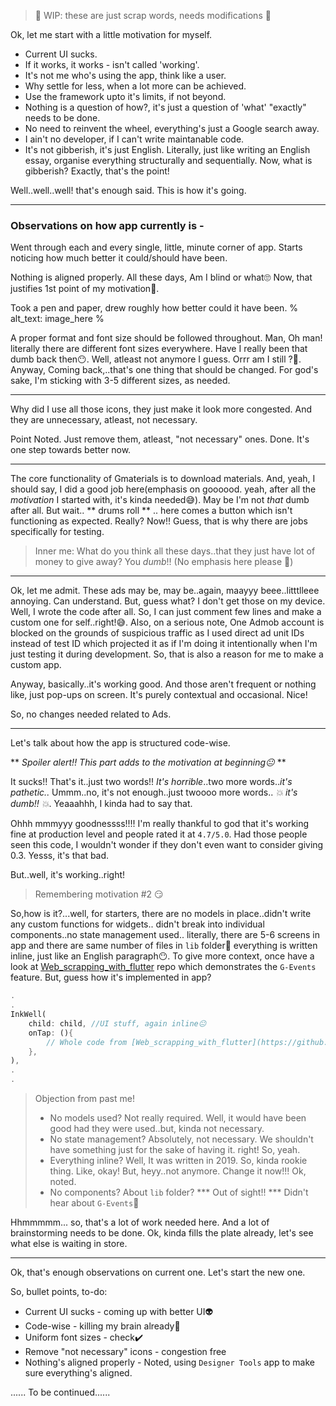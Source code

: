 > :construction: WIP: these are just scrap words, needs modifications :construction:

Ok, let me start with a little motivation for myself.
* Current UI sucks.
* If it works, it works - isn't called 'working'.
* It's not me who's using the app, think like a user.
* Why settle for less, when a lot more can be achieved.
* Use the framework upto it's limits, if not beyond.
* Nothing is a question of how?, it's just a question of 'what' "exactly" needs to be done.
* No need to reinvent the wheel, everything's just a Google search away.
* I ain't no developer, if I can't write maintanable code.
* It's not gibberish, it's just English. Literally, just like writing an English essay, organise everything structurally and sequentially. Now, what is gibberish? Exactly, that's the point!

Well..well..well! that's enough said. This is how it's going.
___
### Observations on how app currently is -
Went through each and every single, little, minute corner of app. Starts noticing how much better it could/should have been. 

Nothing is aligned properly. All these days, Am I blind or what🙄
Now, that justifies 1st point of my motivation🌝.

Took a pen and paper, drew roughly how better could it have been.
% alt_text: image_here %

A proper format and font size should be followed throughout. Man, Oh man! literally there are different font sizes everywhere. Have I really been that dumb back then😶. Well, atleast not anymore I guess. Orrr am I still ?🥴.
Anyway, Coming back,..that's one thing that should be changed. For god's sake, I'm sticking with 3-5 different sizes, as needed.
___
Why did I use all those icons, they just make it look more congested. And they are unnecessary, atleast, not necessary.

Point Noted. Just remove them, atleast, "not necessary" ones. Done. It's one step towards better now.
___
The core functionality of Gmaterials is to download materials. And, yeah, I should say, I did a good job here(emphasis on goooood. yeah, after all the <i>motivation</i> I started with, it's kinda needed😅). May be I'm not <i> that </i> dumb after all. But wait.. ** drums roll ** .. here comes a button which isn't functioning as expected. Really? Now!! Guess, that is why there are jobs specifically for testing.
> Inner me:
> What do you think all these days..that they just have lot of money to give away? You <i>dumb</i>!! (No emphasis here please 😬)
___
Ok, let me admit. These ads may be, may be..again, maayyy beee..litttlleee annoying. Can understand. But, guess what? I don't get those on my device. Well, I wrote the code after all. So, I can just comment few lines and make a custom one for self..right!😅. Also, on a serious note, One Admob account is blocked on the grounds of suspicious traffic as I used direct ad unit IDs instead of test ID which projected it as if I'm doing it intentionally when I'm just testing it during development. So, that is also a reason for me to make a custom app.

Anyway, basically..it's working good. And those aren't frequent or nothing like, just pop-ups on screen. It's purely contextual and occasional. Nice!

So, no changes needed related to Ads.
___
Let's talk about how the app is structured code-wise.

** <i>Spoiler alert!! This part adds to the motivation at beginning😐</i> **

It sucks!! That's it..just two words!! <i>It's horrible</i>..two more words..<i>it's pathetic..</i>
Ummm..no, it's not enough..just twoooo more words..
<i>💥 it's dumb!! 💥</i>. Yeaaahhh, I kinda had to say that.

Ohhh mmmyyy goodnessss!!!! I'm really thankful to god that it's working fine at production level and people rated it at `4.7/5.0`. Had those people seen this code, I wouldn't wonder if they don't even want to consider giving 0.3. Yesss, it's that bad. 

But..well, it's working..right!
>Remembering motivation #2 😏

So,how is it?...well, for starters, there are no models in place..didn't write any custom functions for widgets.. didn't break into individual components..no state management used.. literally, there are 5-6 screens in app and there are same number of files in `lib` folder😬 everything is written inline, just like an English paragraph😶. To give more context, once have a look at [Web_scrapping_with_flutter](https://github.com/srikanth7785/Web_Scrapping_with_Flutter) repo which demonstrates the `G-Events` feature. But, guess how it's implemented in app?
```dart
.
.
InkWell(
    child: child, //UI stuff, again inline😐
    onTap: (){
        // Whole code from [Web_scrapping_with_flutter](https://github.com/srikanth7785/Web_Scrapping_with_Flutter) 🙄
    },
),
.
.
```
     
> Objection from past me! 
> * No models used? Not really required. Well, it would have been good had they were used..but, kinda not necessary.
> * No state management? Absolutely, not necessary. We shouldn't have something just for the sake of having it. right! So, yeah.
> * Everything inline? Well, It was written in 2019. So, kinda rookie thing. Like, okay! But, heyy..not anymore. Change it now!!! Ok, noted.
> * No components? About `lib` folder? *** Out of sight!! ***    Didn't hear about `G-Events`🤫

Hhmmmmm... so, that's a lot of work needed here. And a lot of brainstorming needs to be done. Ok, kinda fills the plate already, let's see what else is waiting in store.
___
Ok, that's enough observations on current one.  Let's start the new one.

So, bullet points, to-do:
* Current UI sucks - coming up with better UI👽
* Code-wise - killing my brain already🧠
* Uniform font sizes - check✔️
* Remove "not necessary" icons - congestion free
* Nothing's aligned properly - Noted, using `Designer Tools` app to make sure everything's aligned.

...... To be continued......

